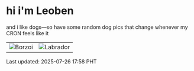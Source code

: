 # hi i'm Leoben

and i like dogs—so have some random dog pics that change whenever my CRON feels like it

|  |  |
|--------|----------|
| ![Borzoi](https://random-dog-vercel.vercel.app/api/random-borzoi?v=1753523915) | ![Labrador](https://random-dog-vercel.vercel.app/api/random-labrador?v=1753523915) |

Last updated: 2025-07-26 17:58 PHT

